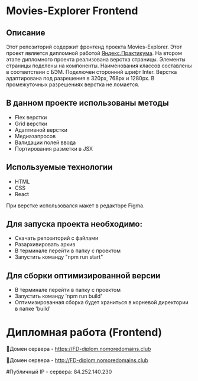 # Movies-Explorer Frontend

## Описание

Этот репозиторий содержит фронтенд проекта Movies-Explorer. Этот проект является дипломной работой [Яндекс.Практикума](https://praktikum.yandex.ru).
На втором этапе дипломного проекта реализована верстка страницы. Элементы страницы поделены на компоненты.
Наименования классов составлены в соответствии с БЭМ. Подключен сторонний шрифт Inter. Верстка адаптирована под разрешения в 320px, 768px и 1280px.
В промежуточных разрешениях верстка не ломается.

## В данном проекте использованы методы

* Flex верстки
* Grid верстки
* Адаптивной верстки
* Медиазапросов
* Валидации полей ввода
* Портирования разметки в JSX

## Используемые технологии

* HTML
* CSS
* React

При верстке использовался макет в редакторе Figma.

## Для запуска проекта необходимо:

* Скачать репозиторий с файлами
* Разархивировать архив
* В терминале перейти в папку с проектом
* Запустить команду "npm run start"

## Для сборки оптимизированной версии

* В терминале перейти в папку с проектом
* Запустить команду 'npm run build'
* Оптимизированная сборка будет храниться в корневой директории в папке 'build'
# Дипломная работа (Frontend)


 
🔗Домен сервера -   https://FD-diplom.nomoredomains.club

🔗Домен сервера -   http://FD-diplom.nomoredomains.club

#Публичный IP - сервера: 84.252.140.230
